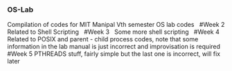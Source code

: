 ### OS-Lab
Compilation of codes for MIT Manipal Vth semester OS lab codes
&nbsp;
#Week 2
Related to Shell Scripting
&nbsp;
#Week 3
&nbsp;
Some more shell scripting
&nbsp;
#Week 4
Related to POSIX and parent - child process codes, note that some information in the lab manual is just incorrect and improvisation is required
&nbsp;
#Week 5
PTHREADS stuff, fairly simple but the last one is incorrect, will fix later
